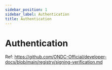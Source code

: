```yaml
---
sidebar_position: 1
sidebar_label: Authentication
title: Authentication
---
```


# Authentication

Ref: https://github.com/ONDC-Official/developer-docs/blob/main/registry/signing-verification.md